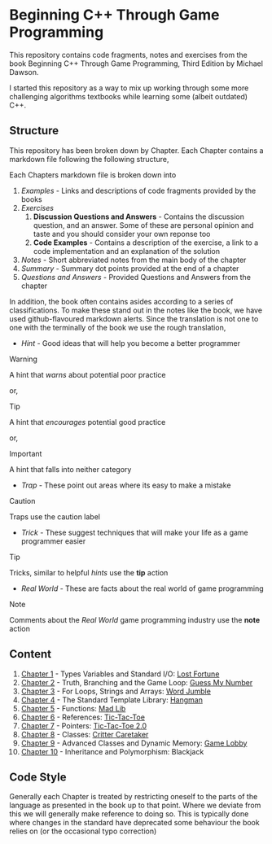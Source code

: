 # Beginning C++ Through Game Programming

This repository contains code fragments, notes and exercises from the book Beginning C++ Through Game Programming, Third Edition by Michael Dawson.

I started this repository as a way to mix up working through some more challenging algorithms textbooks while learning some (albeit outdated) C++.

## Structure

This repository has been broken down by Chapter. Each Chapter contains a markdown file following the following structure,

Each Chapters markdown file is broken down into

1. *Examples* - Links and descriptions of code fragments provided by the books
2. *Exercises*
    1. **Discussion Questions and Answers** - Contains the discussion question, and an answer. Some of these are personal opinion and taste and you should consider your own reponse too
    2. **Code Examples** - Contains a description of the exercise, a link to a code implementation and an explanation of the solution
3. *Notes* - Short abbreviated notes from the main body of the chapter
4. *Summary* - Summary dot points provided at the end of a chapter
5. *Questions and Answers* - Provided Questions and Answers from the chapter

In addition, the book often contains asides according to a series of classifications. To make these stand out in the notes like the book, we have used github-flavoured markdown alerts. Since the translation is not one to one with the terminally of the book we use the rough translation,

- *Hint* - Good ideas that will help you become a better programmer

>[!WARNING]
>A hint that *warns* about potential poor practice

or,
>[!TIP]
>A hint that *encourages* potential good practice

or,
>[!IMPORTANT]
>A hint that falls into neither category

- *Trap* - These point out areas where its easy to make a mistake

>[!CAUTION]
>Traps use the caution label

- *Trick* - These suggest techniques that will make your life as a game programmer easier

>[!TIP]
>Tricks, similar to helpful *hints* use the **tip** action

- *Real World* - These are facts about the real world of game programming

>[!NOTE]
> Comments about the *Real World* game programming industry use the **note** action

## Content

1. [Chapter 1](./Chapter1/Chapter1.md) - Types Variables and Standard I/O: [Lost Fortune](./Chapter1/Chapter1.md#major-project-lost-fortune)
2. [Chapter 2](./Chapter2/Chapter2.md) - Truth, Branching and the Game Loop: [Guess My Number](./Chapter2/Chapter2.md#major-project-guess-my-number)
3. [Chapter 3](./Chapter3/Chapter3.md) - For Loops, Strings and Arrays: [Word Jumble](./Chapter3/Chapter3.md#major-project-word-jumble)
4. [Chapter 4](./Chapter4/Chapter4.md) - The Standard Template Library: [Hangman](./Chapter4/Chapter4.md#major-project-hangman)
5. [Chapter 5](./Chapter5/Chapter5.md) - Functions: [Mad Lib](./Chapter5/Chapter5.md#major-project-mad-lib)
6. [Chapter 6](./Chapter6/Chapter6.md) - References: [Tic-Tac-Toe](./Chapter6/Chapter6.md#major-project-tic-tac-toe)
7. [Chapter 7](./Chapter7/Chapter7.md) - Pointers: [Tic-Tac-Toe 2.0](./Chapter7/Chapter7.md#major-project-tic-tac-toe-20)
8. [Chapter 8](./Chapter8/Chapter8.md) - Classes: [Critter Caretaker](./Chapter8/Chapter8.md#major-project-critter-caretaker)
9. [Chapter 9](./Chapter9/Chapter9.md) - Advanced Classes and Dynamic Memory: [Game Lobby](./Chapter9/Chapter9.md#major-project-game-lobby)
10. [Chapter 10](./Chapter10/Chapter10.md) - Inheritance and Polymorphism: Blackjack

## Code Style

Generally each Chapter is treated by restricting oneself to the parts of the language as presented in the book up to that point. Where we deviate from this we will generally make reference to doing so. This is typically done where changes in the standard have deprecated some behaviour the book relies on (or the occasional typo correction)

